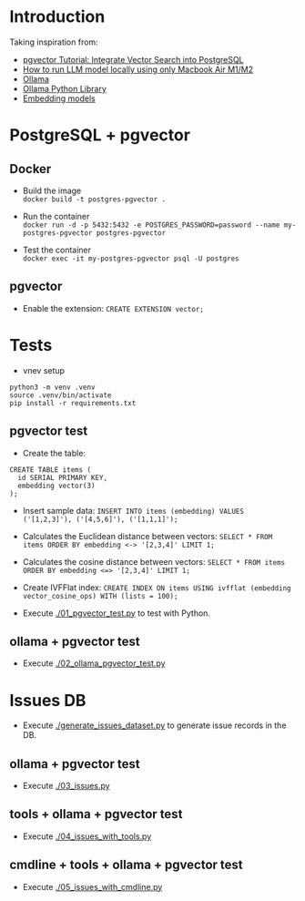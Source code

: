  # Introduction

 Taking inspiration from:
 
 - [pgvector Tutorial: Integrate Vector Search into PostgreSQL](https://www.datacamp.com/tutorial/pgvector-tutorial?dc_referrer=https%3A%2F%2Fwww.google.com%2F)
 - [How to run LLM model locally using only Macbook Air M1/M2](https://thaihoang.org/blog/llm-macbook/)
 - [Ollama](https://github.com/ollama/ollama)
 - [Ollama Python Library](https://github.com/ollama/ollama-python)
 - [Embedding models](https://ollama.com/blog/embedding-models)

# PostgreSQL + pgvector

## Docker

- Build the image  
`docker build -t postgres-pgvector .`

- Run the container  
`docker run -d -p 5432:5432 -e POSTGRES_PASSWORD=password --name my-postgres-pgvector postgres-pgvector`

- Test the container  
`docker exec -it my-postgres-pgvector psql -U postgres`

## pgvector

- Enable the extension: `CREATE EXTENSION vector;`

# Tests

- vnev setup

```
python3 -m venv .venv
source .venv/bin/activate
pip install -r requirements.txt
```

## pgvector test

- Create the table:
```
CREATE TABLE items (
  id SERIAL PRIMARY KEY,
  embedding vector(3)
);
```

- Insert sample data: `INSERT INTO items (embedding) VALUES ('[1,2,3]'), ('[4,5,6]'), ('[1,1,1]');`
- Calculates the Euclidean distance between vectors: `SELECT * FROM items ORDER BY embedding <-> '[2,3,4]' LIMIT 1;`
- Calculates the cosine distance between vectors: `SELECT * FROM items ORDER BY embedding <=> '[2,3,4]' LIMIT 1;`
- Create IVFFlat index: `CREATE INDEX ON items USING ivfflat (embedding vector_cosine_ops) WITH (lists = 100);`

- Execute [./01_pgvector_test.py](01_pgvector_test.py) to test with Python.

## ollama + pgvector test
- Execute [./02_ollama_pgvector_test.py](02_ollama_pgvector_test.py)

# Issues DB
- Execute [./generate_issues_dataset.py](generate_issues_dataset.py) to generate issue records in the DB.

## ollama + pgvector test
- Execute [./03_issues.py](03_issues.py)

## tools + ollama + pgvector test
- Execute [./04_issues_with_tools.py](04_issues_with_tools.py)

## cmdline + tools + ollama + pgvector test
- Execute [./05_issues_with_cmdline.py](05_issues_with_cmdline.py)